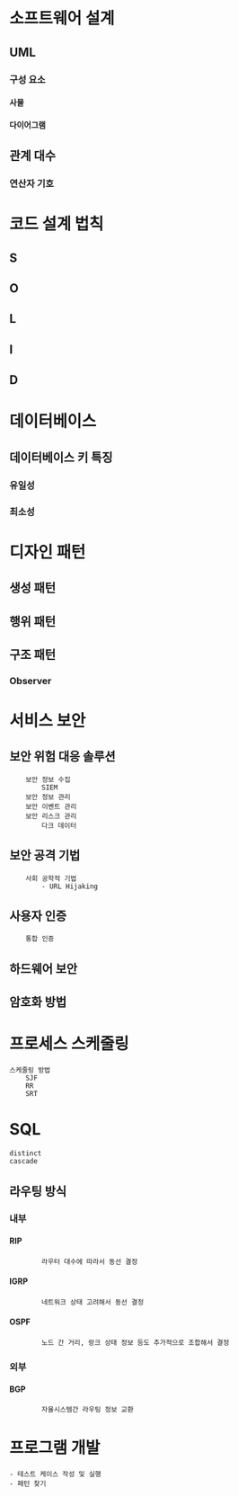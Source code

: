 # 소프트웨어 설계 

## UML

### 구성 요소 

#### 사물 

#### 다이어그램

## 관계 대수

### 연산자 기호

# 코드 설계 법칙 
## S 
## O 
## L
## I 
## D

# 데이터베이스 

## 데이터베이스 키 특징

### 유일성

### 최소성 


# 디자인 패턴 

## 생성 패턴 

## 행위 패턴

## 구조 패턴

### Observer

# 서비스 보안
## 보안 위험 대응 솔루션
		보안 정보 수집
			SIEM
		보안 정보 관리 
		보안 이벤트 관리
		보안 리스크 관리 
			다크 데이터 

## 보안 공격 기법 
		사회 공학적 기법
			- URL Hijaking 

## 사용자 인증 
		통합 인증
	
## 하드웨어 보안
	 
## 암호화 방법
		
# 프로세스 스케줄링 
	스케줄링 방법
		SJF
		RR
		SRT

# SQL
	distinct 
	cascade 

## 라우팅 방식 
### 내부
#### RIP
			라우터 대수에 따라서 동선 결정 
#### IGRP 
			네트워크 상태 고려해서 동선 결정 

#### OSPF
			노드 간 거리, 랑크 상태 정보 등도 추가적으로 조합해서 결정 
			
### 외부
#### BGP
			자율시스템간 라우팅 정보 교환
			
# 프로그램 개발
	- 테스트 케이스 작성 및 실행 
	- 패턴 찾기 

	
	
	